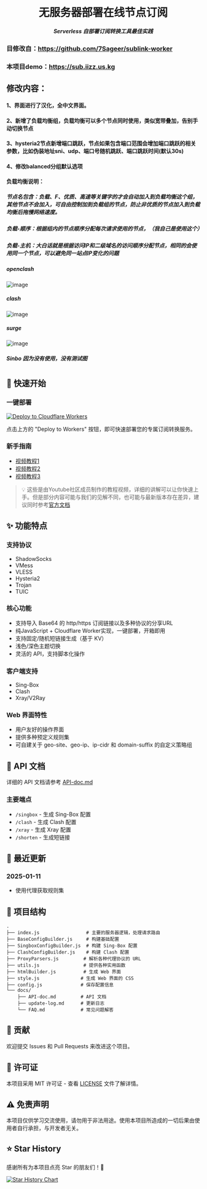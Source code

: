 <div align="center">
  <h1><b>无服务器部署在线节点订阅</b></h1>
  <h5><i>Serverless 自部署订阅转换工具最佳实践</i></h5>


  
</div>

### 目修改自：https://github.com/7Sageer/sublink-worker
### 本项目demo：https://sub.iizz.us.kg

## 修改内容：

#### 1、界面进行了汉化，全中文界面。

#### 2、新增了负载均衡组，负载均衡可以多个节点同时使用，类似宽带叠加，告别手动切换节点
   
#### 3、hysteria2节点新增端口跳跃，节点如果包含端口范围会增加端口跳跃的相关参数，比如伪装地址sni、udp、端口号随机跳跃、端口跳跃时间(默认30s)

#### 4、修改balanced分组默认选项



####  负载均衡说明：

##### 节点名包含：负载、F、优质、高速等关键字的才会自动加入到负载均衡这个组，其他节点不会加入，可自由控制加到负载组的节点，防止非优质的节点加入到负载均衡后拖慢网络速度。

##### 负载-顺序：根据组内的节点顺序分配每次请求使用的节点，（我自己是使用这个）

##### 负载-主机：大白话就是根据访问IP和二级域名的访问顺序分配节点，相同的会使用同一个节点，可以避免同一站点IP变化的问题

##### openclash
![image](https://github.com/user-attachments/assets/82673b08-c483-4dbc-85b3-cb842f784c49)

##### clash
![image](https://github.com/user-attachments/assets/5cde13ab-2db5-4131-b51c-9018b7c52da0)


##### surge

![image](https://github.com/user-attachments/assets/374df543-7c0c-4682-94e6-6f9a254765e9)

##### Sinbo 因为没有使用，没有测试图
#

## 🚀 快速开始

### 一键部署
<p>
    <a href="https://deploy.workers.cloudflare.com/?url=https://github.com/usjinbao/sublink-worker">
      <img src="https://deploy.workers.cloudflare.com/button" alt="Deploy to Cloudflare Workers"/>
    </a>
  </p>
点击上方的 "Deploy to Workers" 按钮，即可快速部署您的专属订阅转换服务。

### 新手指南
- [视频教程1](https://www.youtube.com/watch?v=ZTgDm4qReyA)
- [视频教程2](https://www.youtube.com/watch?v=_1BfM2Chn7w)
- [视频教程3](https://www.youtube.com/watch?v=7abmWqCXPR8)

> 💡 这些是由Youtube社区成员制作的教程视频，详细的讲解可以让你快速上手。但是部分内容可能与我们的见解不同，也可能与最新版本存在差异，建议同时参考[官方文档](/docs)

## ✨ 功能特点

### 支持协议
- ShadowSocks
- VMess
- VLESS
- Hysteria2
- Trojan
- TUIC

### 核心功能
- 支持导入 Base64 的 http/https 订阅链接以及多种协议的分享URL
- 纯JavaScript + Cloudflare Worker实现，一键部署，开箱即用
- 支持固定/随机短链接生成（基于 KV）
- 浅色/深色主题切换
- 灵活的 API，支持脚本化操作

### 客户端支持
- Sing-Box
- Clash
- Xray/V2Ray

### Web 界面特性
- 用户友好的操作界面
- 提供多种预定义规则集
- 可自建关于 geo-site、geo-ip、ip-cidr 和 domain-suffix 的自定义策略组

## 📖 API 文档

详细的 API 文档请参考 [API-doc.md](/docs/API-doc.md)

### 主要端点
- `/singbox` - 生成 Sing-Box 配置
- `/clash` - 生成 Clash 配置
- `/xray` - 生成 Xray 配置
- `/shorten` - 生成短链接

## 📝 最近更新

### 2025-01-11

- 使用代理获取规则集

## 🔧 项目结构

```
.
├── index.js                 # 主要的服务器逻辑，处理请求路由
├── BaseConfigBuilder.js     # 构建基础配置
├── SingboxConfigBuilder.js  # 构建 Sing-Box 配置
├── ClashConfigBuilder.js    # 构建 Clash 配置
├── ProxyParsers.js         # 解析各种代理协议的 URL
├── utils.js                # 提供各种实用函数
├── htmlBuilder.js          # 生成 Web 界面
├── style.js               # 生成 Web 界面的 CSS
├── config.js              # 保存配置信息
└── docs/
    ├── API-doc.md         # API 文档
    ├── update-log.md      # 更新日志
    └── FAQ.md             # 常见问题解答
```

## 🤝 贡献

欢迎提交 Issues 和 Pull Requests 来改进这个项目。

## 📄 许可证

本项目采用 MIT 许可证 - 查看 [LICENSE](LICENSE) 文件了解详情。

## ⚠️ 免责声明

本项目仅供学习交流使用，请勿用于非法用途。使用本项目所造成的一切后果由使用者自行承担，与开发者无关。

## ⭐ Star History

感谢所有为本项目点亮 Star 的朋友们！🌟

[![Star History Chart](https://api.star-history.com/svg?repos=7Sageer/sublink-worker&type=Date)](https://star-history.com/#7Sageer/sublink-worker&Date)

